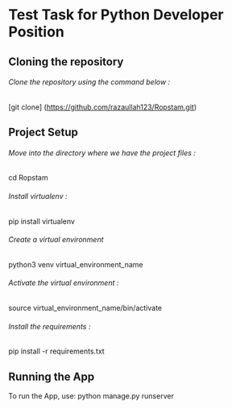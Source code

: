 # Test Task for Python Developer Position

## Cloning the repository

###### Clone the repository using the command below :
[git clone] (https://github.com/razaullah123/Ropstam.git)

## Project Setup

###### Move into the directory where we have the project files :
cd Ropstam

###### Install virtualenv :
pip install virtualenv

###### Create a virtual environment
python3 venv virtual_environment_name

###### Activate the virtual environment :
source virtual_environment_name/bin/activate

###### Install the requirements :
pip install -r requirements.txt


## Running the App
To run the App, use:
python manage.py runserver